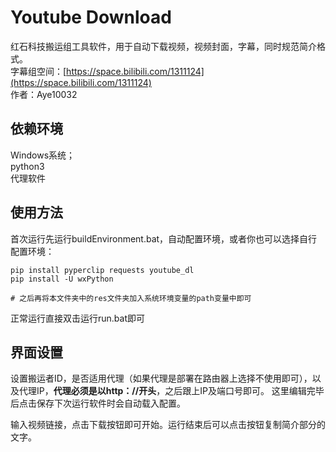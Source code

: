 # Youtube Download

红石科技搬运组工具软件，用于自动下载视频，视频封面，字幕，同时规范简介格式。      
字幕组空间：[https://space.bilibili.com/1311124](https://space.bilibili.com/1311124)      
作者：Aye10032     

## 依赖环境

Windows系统；      
python3     
代理软件        

## 使用方法

首次运行先运行buildEnvironment.bat，自动配置环境，或者你也可以选择自行配置环境：
```batch
pip install pyperclip requests youtube_dl
pip install -U wxPython

# 之后再将本文件夹中的res文件夹加入系统环境变量的path变量中即可
```

正常运行直接双击运行run.bat即可

## 界面设置

设置搬运者ID，是否适用代理（如果代理是部署在路由器上选择不使用即可），以及代理IP，**代理必须是以http：//开头**，之后跟上IP及端口号即可。
这里编辑完毕后点击保存下次运行软件时会自动载入配置。

输入视频链接，点击下载按钮即可开始。运行结束后可以点击按钮复制简介部分的文字。